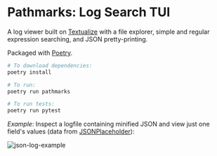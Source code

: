 # Pathmarks: Log Search TUI

A log viewer built on [Textualize](https://www.textualize.io) with a file explorer, simple and regular expression searching, and JSON pretty-printing.

Packaged with [Poetry](https://python-poetry.org).

```bash
# To download dependencies:
poetry install

# To run:
poetry run pathmarks

# To run tests:
poetry run pytest
```
*Example*: Inspect a logfile containing minified JSON and view just one field's values (data from [JSONPlaceholder](https://jsonplaceholder.typicode.com/users)):

![json-log-example](https://github.com/wire-rabbit/pathmarks/assets/17692361/8c775128-454d-41e1-ab90-251eec040325)

